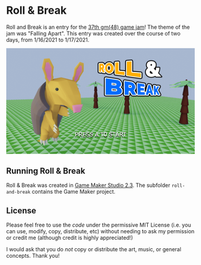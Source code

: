 # Roll & Break
Roll and Break is an entry for the [37th gm(48) game jam](https://gm48.net/results/37/falling-apart)! The theme of the jam was "Falling Apart". This entry was created over the course of two days, from 1/16/2021 to 1/17/2021.

![title screen of the game](images/title.png)

## Running Roll & Break
Roll & Break was created in [Game Maker Studio 2.3](https://www.yoyogames.com/). The subfolder `roll-and-break` contains the Game Maker project.

## License
Please feel free to use the _code_ under the permissive MIT License (i.e. you can use, modify, copy, distribute, etc) without needing to ask my permission or credit me (although credit is highly appreciated!)

I would ask that you do _not_ copy or distribute the art, music, or general concepts. Thank you!
